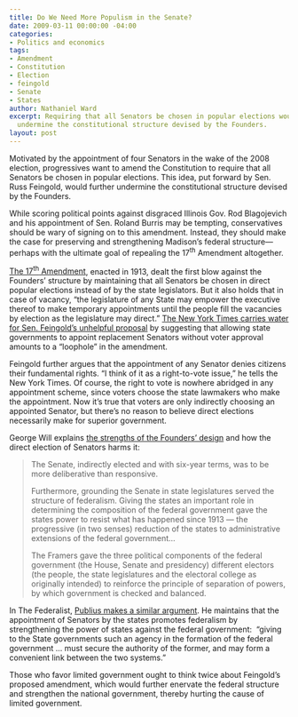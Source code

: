 ```yaml
---
title: Do We Need More Populism in the Senate?
date: 2009-03-11 00:00:00 -04:00
categories:
- Politics and economics
tags:
- Amendment
- Constitution
- Election
- feingold
- Senate
- States
author: Nathaniel Ward
excerpt: Requiring that all Senators be chosen in popular elections would further
  undermine the constitutional structure devised by the Founders.
layout: post
---
```


Motivated by the appointment of four Senators in the wake of the 2008 election, progressives want to amend the Constitution to require that all Senators be chosen in popular elections. This idea, put forward by Sen. Russ Feingold, would further undermine the constitutional structure devised by the Founders.

While scoring political points against disgraced Illinois Gov. Rod Blagojevich and his appointment of Sen. Roland Burris may be tempting, conservatives should be wary of signing on to this amendment. Instead, they should make the case for preserving and strengthening Madison’s federal structure—perhaps with the ultimate goal of repealing the 17<sup>th</sup> Amendment altogether.

[The 17<sup>th</sup> Amendment][1], enacted in 1913, dealt the first blow against the Founders’ structure by maintaining that all Senators be chosen in direct popular elections instead of by the state legislators. But it also holds that in case of vacancy, “the legislature of any State may empower the executive thereof to make temporary appointments until the people fill the vacancies by election as the legislature may direct.” [The New York Times carries water for Sen. Feingold’s unhelpful proposal][2] by suggesting that allowing state governments to appoint replacement Senators without voter approval amounts to a “loophole” in the amendment.

Feingold further argues that the appointment of any Senator denies citizens their fundamental rights. “I think of it as a right-to-vote issue,” he tells the New York Times. Of course, the right to vote is nowhere abridged in any appointment scheme, since voters choose the state lawmakers who make the appointment. Now it’s true that voters are only indirectly choosing an appointed Senator, but there’s no reason to believe direct elections necessarily make for superior government.

George Will explains [the strengths of the Founders’ design][3] and how the direct election of Senators harms it:

> The Senate, indirectly elected and with six-year terms, was to be more deliberative than responsive.
> 
> Furthermore, grounding the Senate in state legislatures served the structure of federalism. Giving the states an important role in determining the composition of the federal government gave the states power to resist what has happened since 1913 — the progressive (in two senses) reduction of the states to administrative extensions of the federal government…
> 
> The Framers gave the three political components of the federal government (the House, Senate and presidency) different electors (the people, the state legislatures and the electoral college as originally intended) to reinforce the principle of separation of powers, by which government is checked and balanced.

In The Federalist, [Publius makes a similar argument][4]. He maintains that the appointment of Senators by the states promotes federalism by strengthening the power of states against the federal government:  “giving to the State governments such an agency in the formation of the federal government … must secure the authority of the former, and may form a convenient link between the two systems.”

Those who favor limited government ought to think twice about Feingold’s proposed amendment, which would further enervate the federal structure and strengthen the national government, thereby hurting the cause of limited government.

 [1]: http://www.law.cornell.edu/constitution/constitution.amendmentxvii.html
 [2]: http://www.nytimes.com/2009/03/11/us/politics/11senate.html
 [3]: http://www.washingtonpost.com/wp-dyn/content/article/2009/02/20/AR2009022003034.html
 [4]: http://avalon.law.yale.edu/18th_century/fed62.asp